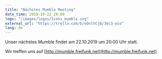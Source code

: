 ```yaml
---
title: "Nächstes Mumble Meeting"
date_time: 2019-10-22 20:00
logo: "/images/logos/Icons_mumble.svg"
external_url: "https://trello.com/b/eOnlhCjB/36c3-oio"
lang: de
---
```


Unser nächstes Mumble findet am 22.10.2019 um 20:00 Uhr statt.

Wir treffen uns auf [http://mumble.freifunk.net](http://mumble.freifunk.net)
